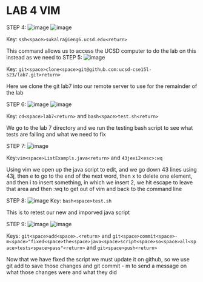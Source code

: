 # LAB 4 VIM

STEP 4:
![image](https://github.com/SumayKalra/cse15L-labreports-winter2024/assets/67125138/59a777af-d7c3-4a45-a9f7-8b156c971cf9)
![image](https://github.com/SumayKalra/cse15L-labreports-winter2024/assets/67125138/d96d8e4e-0d40-4b05-82e1-ad85af5ef4de)


Key: ```ssh<space>sukalra@ieng6.ucsd.edu<return>```

This command allows us to access the UCSD computer to do the lab on this instead as we need to
STEP 5:
![image](https://github.com/SumayKalra/cse15L-labreports-winter2024/assets/67125138/4c7a67ca-9cad-460f-8501-90e56502f0df)

Key: ```git<space>clone<space>git@github.com:ucsd-cse15l-s23/lab7.git>return>```

Here we clone the git lab7 into our remote server to use for the remainder of the lab

STEP 6:
![image](https://github.com/SumayKalra/cse15L-labreports-winter2024/assets/67125138/984d9d22-0daf-4384-a935-ad457d474fc1)
![image](https://github.com/SumayKalra/cse15L-labreports-winter2024/assets/67125138/83706e1d-53f8-458b-ab60-f81bc9251d40)

Key: ```cd<space>lab7<return>``` and ```bash<space>test.sh<return>```

We go to the lab 7 directory and we run the testing bash script to see what tests are failing and what we need to fix

STEP 7:
![image](https://github.com/SumayKalra/cse15L-labreports-winter2024/assets/67125138/882949fe-57d9-4582-8910-6451c4fffc93)

Key:```vim<space>ListExampls.java<return>``` and  ```43jexi2<esc>:wq```

Using vim we open up the java script to edit, and we go down 43 lines using 43j, then e to go to the end of the next word, then x to delete one element, and then i to insert something, in which we insert 2, we hit escape to leave that area and then :wq to get out of vim and back to the command line

STEP 8:
![image](https://github.com/SumayKalra/cse15L-labreports-winter2024/assets/67125138/dda3d98e-2a14-4578-b877-da999ee20122)
Key:  ```bash<space>test.sh```

This is to retest our new and imporved java script

STEP 9:
![image](https://github.com/SumayKalra/cse15L-labreports-winter2024/assets/67125138/d3618db8-c98a-4393-986c-cff7dc668d46)
![image](https://github.com/SumayKalra/cse15L-labreports-winter2024/assets/67125138/51f40303-424d-48cf-bafa-095d0493b2c3)

Keys: ```git<space>add<space>.<return>```  and ```git<space>commit<space>-m<space>"fixed<space>the<space>java<space>script<space>so<space>all<space>tests<space>pass"<return>``` and ```git<space>push<return>```

Now that we have fixed the script we must update it on github, so we use git add to save those changes and git commit - m to send a message on what those changes were and what they did
